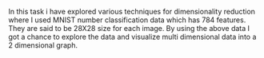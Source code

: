 In this task i have explored various techniques for dimensionality reduction where I used MNIST number classification data which has 784 features.
They are said to be 28X28 size for each image.
By using the above data I got a chance to explore the data and visualize multi dimensional data into a 2 dimensional graph.
